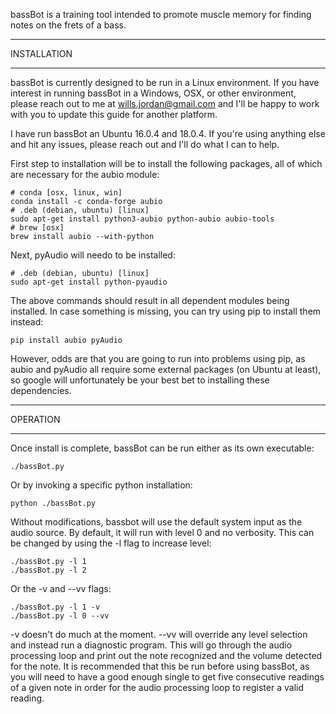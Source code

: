 bassBot is a training tool intended to promote muscle memory for finding notes
on the frets of a bass.

********************************************************************************
INSTALLATION
********************************************************************************
bassBot is currently designed to be run in a Linux environment.  If you have
interest in running bassBot in a Windows, OSX, or other environment, please
reach out to me at wills.jordan@gmail.com and I'll be happy to work with you to
update this guide for another platform.

I have run bassBot an Ubuntu 16.0.4 and 18.0.4.  If you're using anything else
and hit any issues, please reach out and I'll do what I can to help.

First step to installation will be to install the following packages, all of
which are necessary for the aubio module:

    # conda [osx, linux, win]
    conda install -c conda-forge aubio
    # .deb (debian, ubuntu) [linux]
    sudo apt-get install python3-aubio python-aubio aubio-tools
    # brew [osx]
    brew install aubio --with-python

Next, pyAudio will needo to be installed:

    # .deb (debian, ubuntu) [linux]
    sudo apt-get install python-pyaudio

The above commands should result in all dependent modules being installed.  In
case something is missing, you can try using pip to install them instead:

    pip install aubio pyAudio

However, odds are that you are going to run into problems using pip, as aubio
and pyAudio all require some external packages (on Ubuntu at least), so google
will unfortunately be your best bet to installing these dependencies.

********************************************************************************
OPERATION
********************************************************************************
Once install is complete, bassBot can be run either as its own executable:

    ./bassBot.py

Or by invoking a specific python installation:

    python ./bassBot.py

Without modifications, bassbot will use the default system input as the audio
source.  By default, it will run with level 0 and no verbosity.  This can be
changed by using the -l flag to increase level:

    ./bassBot.py -l 1
    ./bassBot.py -l 2

Or the -v and --vv flags:

    ./bassBot.py -l 1 -v
    ./bassBot.py -l 0 --vv

-v doesn't do much at the moment.
--vv will override any level selection and instead run a diagnostic program.
This will go through the audio processing loop and print out the note recognized
and the volume detected for the note.  It is recommended that this be run before
using bassBot, as you will need to have a good enough single to get five
consecutive readings of a given note in order for the audio processing loop to
register a valid reading.

